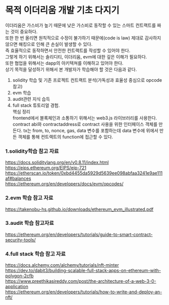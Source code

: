 # 목적 이더리움 개발 기초 다지기 <br>
이더리움은 가스비가 높기 때문에 낮은 가스비로 동작할 수 있는 스마트 컨트랙트를 짜는 것이 중요하다.<br> 또한 한 번 올리면 원칙적으로 수정이 불가하기 때문에(code is law) 제대로 감사하지 않으면 해킹으로 인해 큰 손실이 발생할 수 있다.<br> 즉 효율적으로 동작하면서 안전한 컨트랙트를 작성할 수 있어야 한다.<br> 그렇게 하기 위해서는 솔리디티, 이더리움, evm에 대한 깊은 이해가 필요하다.<br> 또한 협업을 위해서는 dapp의 아키텍쳐를 이해하고 있어야 한다.<br>
상기 목적을 달성하기 위해서 본 개발자가 학습해야 할 것은 다음과 같다.<br>
1. solidity 학습 및 기존 프로젝트 컨트랙트 분석(가독성과 효율성 중심으로 opcode참고)<br>
2. evm 학습<br>
3. audit관련 지식 습득<br>
4. full stack 튜토리얼 경험.<br>
핵심 정리<br>
frontend에서 블록체인과 소통하기 위해서는 web3.js 라이브러리를 사용한다.
contract abi와 contractaddress로 contract 사용을 위한 인터페이스 객체를 만든다.
tx는 from, to, nonce, gas, data 변수를 포함하는데 data 변수에 위에서 만든 객체를 통해 컨트랙트의 function에 접근할 수 있다.

### 1.solidity학습 참고 자료<br>
https://docs.soliditylang.org/en/v0.8.11/index.html<br>
https://eips.ethereum.org/EIPS/eip-721<br>
https://etherscan.io/token/0xbd4455da5929d5639ee098abfaa3241e9ae111af#balances<br>
https://ethereum.org/en/developers/docs/evm/opcodes/

### 2.evm 학습 참고 자료<br>
https://takenobu-hs.github.io/downloads/ethereum_evm_illustrated.pdf<br>

### 3.audit 학습 참고자료<br>
https://ethereum.org/en/developers/tutorials/guide-to-smart-contract-security-tools/

### 4.full stack 학습 참고 자료<br>
https://docs.alchemy.com/alchemy/tutorials/nft-minter<br>
https://dev.to/dabit3/building-scalable-full-stack-apps-on-ethereum-with-polygon-2cfb<br>
https://www.preethikasireddy.com/post/the-architecture-of-a-web-3-0-application<br>
https://ethereum.org/en/developers/tutorials/how-to-write-and-deploy-an-nft/<br>